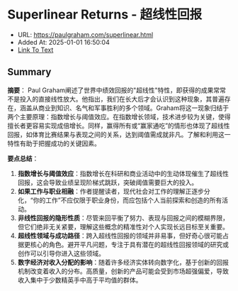 # Superlinear Returns - 超线性回报
- URL: https://paulgraham.com/superlinear.html
- Added At: 2025-01-01 16:50:04
- [Link To Text](2025-01-01-superlinear-returns---超线性回报_raw.md)

## Summary
**摘要**：
Paul Graham阐述了世界中绩效回报的"超线性"特性，即获得的成果常常不是投入的直接线性放大。他指出，我们在长大后才会认识到这种现象，其普遍存在，涵盖从商业到知识、名气和军事胜利的多个领域。Graham将这一现象归结于两个主要原理：指数增长与阈值效应。在指数增长领域，技术进步较为关键，使得擅长者更容易实现成倍增长。同样，赢得所有或“赢家通吃”的情形也体现了超线性回报，如体育比赛结果与表现之间的关系，达到阈值需成就非凡。了解和利用这一特性有助于把握成功的关键因素。

**要点总结**：
1. **指数增长与阈值效应**：指数增长在科研和商业活动中的生动体现催生了超线性回报，这会导致业绩呈现阶梯式跳跃，突破阈值需要巨大的投入。
2. **如果工作与职业相融**：作者提醒读者，现代社会对工作的理解正逐步分化，“你的工作”不应仅限于职业身份，而应包括个人当前探索和创造的所有活动。
3. **非线性回报的隐形性质**：尽管来回平衡了努力、表现与回报之间的模糊界限，但它们绝非无关紧要，理解这些概念的精准性对个人实现长远目标至关重要。
4. **超线性领域与成功路径**：跨入超线性回报的领域并非易事，但好奇心很可能占据更核心的角色。避开平凡问题，专注于具有潜在的超线性回报领域的研究或创作可以引导你进入这些领域。
5. **数字经济对收入分配的影响**：随着许多经济实体转向数字化，基于创新的回报机制改变着收入的分布。高质量，创新的产品可能会受到市场超强偏爱，导致收入集中于少数精英手中高于平均值的群体。
